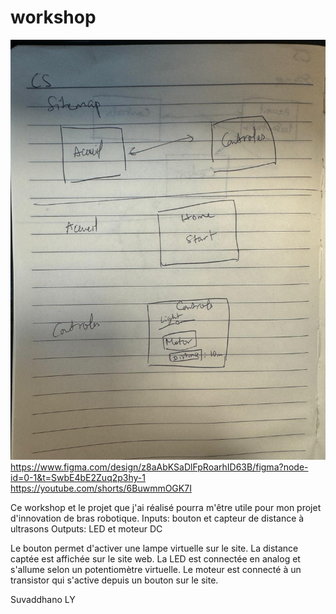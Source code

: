 # workshop
![photo papier](sketch.jpg)
https://www.figma.com/design/z8aAbKSaDlFpRoarhID63B/figma?node-id=0-1&t=SwbE4bE2Zuq2p3hy-1
https://youtube.com/shorts/6BuwmmOGK7I

Ce workshop et le projet que j'ai réalisé pourra m'être utile pour mon projet d'innovation de bras robotique. 
Inputs: bouton et capteur de distance à ultrasons
Outputs: LED et moteur DC 

Le bouton permet d'activer une lampe virtuelle sur le site. 
La distance captée est affichée sur le site web. 
La LED est connectée en analog et s'allume selon un potentiomètre virtuelle.
Le moteur est connecté à un transistor qui s'active depuis un bouton sur le site. 

Suvaddhano LY